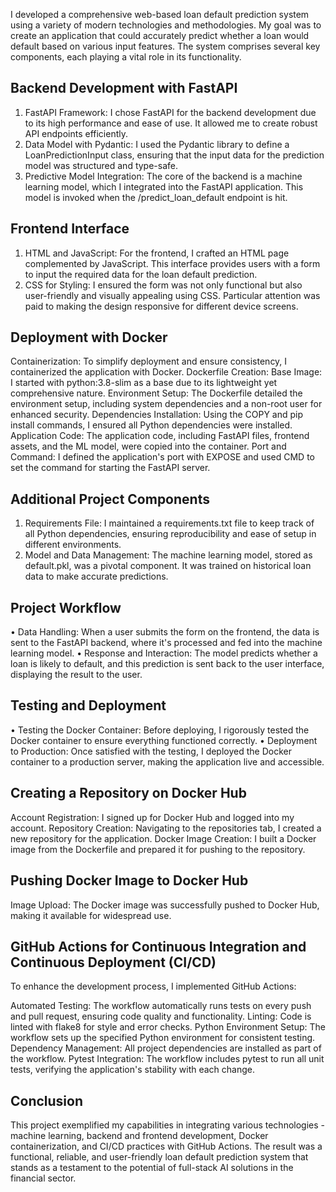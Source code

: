 I developed a comprehensive web-based loan default prediction system using a variety of modern technologies and methodologies. My goal was to create an application that could accurately predict whether a loan would default based on various input features. The system comprises several key components, each playing a vital role in its functionality.

## Backend Development with FastAPI
1.	FastAPI Framework: I chose FastAPI for the backend development due to its high performance and ease of use. It allowed me to create robust API endpoints efficiently.
2.	Data Model with Pydantic: I used the Pydantic library to define a LoanPredictionInput class, ensuring that the input data for the prediction model was structured and type-safe.
3.	Predictive Model Integration: The core of the backend is a machine learning model, which I integrated into the FastAPI application. This model is invoked when the /predict_loan_default endpoint is hit.
   
## Frontend Interface
1.	HTML and JavaScript: For the frontend, I crafted an HTML page complemented by JavaScript. This interface provides users with a form to input the required data for the loan default prediction.
2.	CSS for Styling: I ensured the form was not only functional but also user-friendly and visually appealing using CSS. Particular attention was paid to making the design responsive for different device screens.
   
## Deployment with Docker
Containerization: To simplify deployment and ensure consistency, I containerized the application with Docker.
Dockerfile Creation:
Base Image: I started with python:3.8-slim as a base due to its lightweight yet comprehensive nature.
Environment Setup: The Dockerfile detailed the environment setup, including system dependencies and a non-root user for enhanced security.
Dependencies Installation: Using the COPY and pip install commands, I ensured all Python dependencies were installed.
Application Code: The application code, including FastAPI files, frontend assets, and the ML model, were copied into the container.
Port and Command: I defined the application's port with EXPOSE and used CMD to set the command for starting the FastAPI server.

## Additional Project Components
1.	Requirements File: I maintained a requirements.txt file to keep track of all Python dependencies, ensuring reproducibility and ease of setup in different environments.
2.	Model and Data Management: The machine learning model, stored as default.pkl, was a pivotal component. It was trained on historical loan data to make accurate predictions.
   
## Project Workflow
•	Data Handling: When a user submits the form on the frontend, the data is sent to the FastAPI backend, where it's processed and fed into the machine learning model.
•	Response and Interaction: The model predicts whether a loan is likely to default, and this prediction is sent back to the user interface, displaying the result to the user.

## Testing and Deployment
•	Testing the Docker Container: Before deploying, I rigorously tested the Docker container to ensure everything functioned correctly.
•	Deployment to Production: Once satisfied with the testing, I deployed the Docker container to a production server, making the application live and accessible.

## Creating a Repository on Docker Hub
Account Registration: I signed up for Docker Hub and logged into my account.
Repository Creation: Navigating to the repositories tab, I created a new repository for the application.
Docker Image Creation: I built a Docker image from the Dockerfile and prepared it for pushing to the repository.

## Pushing Docker Image to Docker Hub
Image Upload: The Docker image was successfully pushed to Docker Hub, making it available for widespread use.

## GitHub Actions for Continuous Integration and Continuous Deployment (CI/CD)
To enhance the development process, I implemented GitHub Actions:

Automated Testing: The workflow automatically runs tests on every push and pull request, ensuring code quality and functionality.
Linting: Code is linted with flake8 for style and error checks.
Python Environment Setup: The workflow sets up the specified Python environment for consistent testing.
Dependency Management: All project dependencies are installed as part of the workflow.
Pytest Integration: The workflow includes pytest to run all unit tests, verifying the application's stability with each change.

## Conclusion
This project exemplified my capabilities in integrating various technologies - machine learning, backend and frontend development, Docker containerization, and CI/CD practices with GitHub Actions. The result was a functional, reliable, and user-friendly loan default prediction system that stands as a testament to the potential of full-stack AI solutions in the financial sector.










